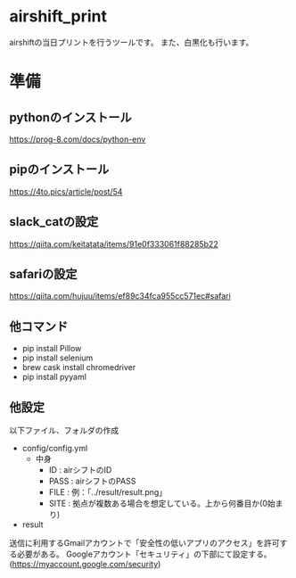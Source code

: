 # airshift_print
 
airshiftの当日プリントを行うツールです。
また、白黒化も行います。

# 準備
## pythonのインストール
https://prog-8.com/docs/python-env

## pipのインストール
https://4to.pics/article/post/54

## slack_catの設定
https://qiita.com/keitatata/items/91e0f333061f88285b22

## safariの設定
https://qiita.com/hujuu/items/ef89c34fca955cc571ec#safari

## 他コマンド
- pip install Pillow
- pip install selenium
- brew cask install chromedriver
- pip install pyyaml

## 他設定
以下ファイル、フォルダの作成
- config/config.yml
  - 中身
    - ID   : airシフトのID
    - PASS : airシフトのPASS
    - FILE : 例：「../result/result.png」
    - SITE : 拠点が複数ある場合を想定している。上から何番目か(0始まり)
- result

送信に利用するGmailアカウントで「安全性の低いアプリのアクセス」を許可する必要がある。
Googleアカウント「セキュリティ」の下部にて設定する。
(https://myaccount.google.com/security)


